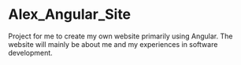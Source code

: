 # Alex_Angular_Site
Project for me to create my own website primarily using Angular. The website will mainly be about me and my experiences in software development.
